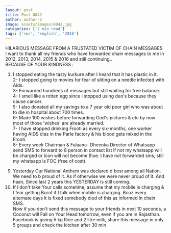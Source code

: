 ```yaml
---
layout: post
title: Post-0042
author: author-2
image: assets/images/0042.jpg
categories: ['2 min read']
tags: ['sms', 'english', '2016']
---
```

HILARIOUS MESSAGE FROM A FRUSTATED VICTIM OF CHAIN MESSAGES  <br>
 I want to thank all my friends who have forwarded chain messages to me in 2012, 2013, 2014, 2015 & 2016 and still continuing..  <br>
 BECAUSE OF YOUR KINDNESS :  <br>
 1) I stopped eating the tasty kurkure after I heard that it has plastic in it.  <br>
 2- I stopped going to movies for fear of sitting on a needle infected with Aids.  <br>
 3- Forwarded hundreds of messages but still waiting for free balance.  <br>
 4- I smell like a rotten egg since i stopped using deo's because they cause cancer.  <br>
 5- I also donated all my savings to a 7 year old poor girl who was about to die in hospital about 700 times.  <br>
 6- Made 100 wishes before forwarding God's pictures & etc by now most of those 'wishes' are already married.  <br>
 7- I have stopped drinking Frooti as every six-months, one worker having AIDS dies in the Parle factory & his blood gets mixed in the Frooti.  <br>
 8- Every week Chairman & Falaana- Dheenka Director of Whatsapp send SMS to forward to 8 person in contact list if not my whatsapp will be charged or Icon will not become Blue. I have not forwarded sms, still my whatsapp is FOC (free of cost).  <br>
 9. Yesterday Our National Anthem was declared d best among all Nation. We need to b proud of it. As if otherwise we were never proud of it. And haan, Since last 2 years this YESTERDAY is still coming.  <br>
 10. If I don't take Your calls sometime, assume that my mobile is charging & I fear getting Burnt if I talk when mobile is charging. Bcoz every alternate days it is fixed somebody died of this as informed in chain SMS.  <br>
 Now if you don't send this message to your friends in next 10 seconds, a Coconut will Fall on Your Head tomorrow, even if you are in Rajasthan.  <br>
 Facebook is giving 5 kg Rice and 2 litre milk, share this message in only 5 groups and check the kitchen after 30 min